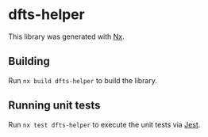 # dfts-helper

This library was generated with [Nx](https://nx.dev).

## Building

Run `nx build dfts-helper` to build the library.

## Running unit tests

Run `nx test dfts-helper` to execute the unit tests via [Jest](https://jestjs.io).
